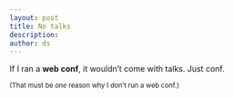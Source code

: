 ```yaml
---
layout: post
title: No talks
description:
author: ds
---
```


If I ran a __web conf__, it wouldn’t come with talks. Just conf.

<small>(That must be _one_ reason why I don’t run a web conf.)</small>
